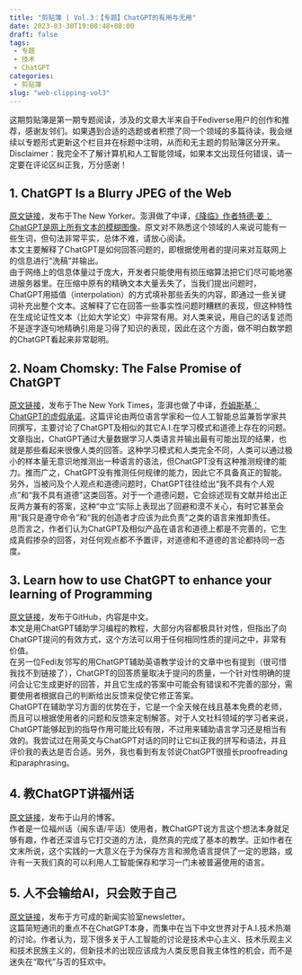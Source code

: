 ```yaml
---
title: "剪贴簿 | Vol.3：【专题】ChatGPT的有用与无用"
date: 2023-03-30T19:08:48+08:00
draft: false
tags: 
 - 专题
 - 技术
 - ChatGPT
categories: 
 - 剪贴簿
slug: "web-clipping-vol3"
---
```


这期剪贴簿是第一期专题阅读，涉及的文章大半来自于Fediverse用户的创作和推荐，感谢友邻们。如果遇到合适的选题或者积攒了同一个领域的多篇待读，我会继续以专题形式更新这个栏目并在标题中注明，从而和无主题的剪贴簿区分开来。  
Disclaimer：我完全不了解计算机和人工智能领域，如果本文出现任何错误，请一定要在评论区纠正我，万分感谢！

## 1. ChatGPT Is a Blurry JPEG of the Web
[原文链接](https://www.newyorker.com/tech/annals-of-technology/chatgpt-is-a-blurry-jpeg-of-the-web)，发布于The New Yorker。澎湃做了中译，[《降临》作者特德·姜：ChatGPT是网上所有文本的模糊图像](https://m.thepaper.cn/newsDetail_forward_21877769)。原文对不熟悉这个领域的人来说可能有一些生词，但句法非常平实，总体不难，请放心阅读。  
本文主要解释了ChatGPT是如何回答问题的，即根据使用者的提问来对互联网上的信息进行“洗稿”并输出。  
由于网络上的信息体量过于庞大，开发者只能使用有损压缩算法把它们尽可能地塞进服务器里。在压缩中原有的精确文本大量丢失了，当我们提出问题时，ChatGPT用插值（interpolation）的方式填补那些丢失的内容，即通过一些关键词补充出整个文本。这解释了它在回答一些事实性问题时糟糕的表现，但这种特性在生成论证性文本（比如大学论文）中非常有用。对人类来说，用自己的话复述而不是逐字逐句地精确引用是习得了知识的表现，因此在这个方面，做不明白数学题的ChatGPT看起来非常聪明。

## 2. Noam Chomsky: The False Promise of ChatGPT
[原文链接](https://www.nytimes.com/2023/03/08/opinion/noam-chomsky-chatgpt-ai.html)，发布于The New York Times，澎湃也做了中译，[乔姆斯基：ChatGPT的虚假承诺](https://mp.weixin.qq.com/s/yknwdKSJ1qkr0HcJcsSn6A)。这篇评论由两位语言学家和一位人工智能总监兼哲学家共同撰写，主要讨论了ChatGPT及相似的其它A.I.在学习模式和道德上存在的问题。  
文章指出，ChatGPT通过大量数据学习人类语言并输出最有可能出现的结果，也就是那些看起来很像人类的回答。这种学习模式和人类完全不同，人类可以通过极小的样本量无意识地推测出一种语言的语法，但ChatGPT没有这种推测规律的能力。推而广之，ChatGPT没有推测任何规律的能力，因此它不具备真正的智能。  
另外，当被问及个人观点和道德问题时，ChatGPT往往给出“我不具有个人观点”和“我不具有道德”这类回答。对于一个道德问题，它会综述现有文献并给出正反两方兼有的答案，这种“中立”实际上表现出了回避和漠不关心，有时它甚至会用“我只是遵守命令”和“我的创造者才应该为此负责”之类的语言来推卸责任。  
总而言之，作者们认为ChatGPT及相似产品在语言和道德上都是不完善的，它生成真假掺杂的回答，对任何观点都不予置评，对道德和不道德的言论都持同一态度。

## 3. Learn how to use ChatGPT to enhance your learning of Programming
[原文链接](https://github.com/BlackStar1453/Using-ChatGPT-to-Learn-Programming)，发布于GitHub，内容是中文。  
本文是用ChatGPT辅助学习编程的教程，大部分内容都极具针对性，但指出了向ChatGPT提问的有效方式，这个方法可以用于任何相同性质的提问之中，非常有价值。  
在另一位Fedi友邻写的用ChatGPT辅助英语教学设计的文章中也有提到（很可惜我找不到链接了），ChatGPT的回答质量取决于提问的质量，一个针对性明确的提问会让它生成更好的回答，并且它生成的答案中可能会有错误和不完善的部分，需要使用者根据自己的判断给出反馈来促使它修正答案。  
ChatGPT在辅助学习方面的优势在于，它是一个全天候在线且基本免费的老师，而且可以根据使用者的问题和反馈来定制解答。对于人文社科领域的学习者来说，ChatGPT能够起到的指导作用可能比较有限，不过用来辅助语言学习还是相当有效的。我尝试过在用英文与ChatGPT对话的同时让它纠正我的拼写和语法，并且评价我的表达是否合适。另外，我也看到有友邻说ChatGPT很擅长proofreading和paraphrasing。

## 4. 教ChatGPT讲福州话
[原文链接](https://sanguok.com/blog/teach-chatgpt-speaking-hokchew/#comments)，发布于山月的博客。  
作者是一位福州话（闽东语/平话）使用者，教ChatGPT说方言这个想法本身就足够有趣，作者还深谙与它打交道的方法，竟然真的完成了基本的教学。正如作者在文末所说，这个实践的一大意义在于为保存方言和濒危语言提供了一定的思路，或许有一天我们真的可以利用人工智能保存和学习一门未被普遍使用的语言。

## 5. 人不会输给AI，只会败于自己
[原文链接](https://newsletter.newslab.info/gpt-ai/)，发布于方可成的新闻实验室newsletter。  
这篇简短通讯的重点不在ChatGPT本身，而集中在当下中文世界对于A.I.技术热潮的讨论。作者认为，现下很多关于人工智能的讨论是技术中心主义、技术乐观主义和技术民族主义的，但新技术的出现应该成为人类反思自我主体性的机会，而不是迷失在“取代”与否的狂欢中。